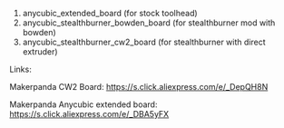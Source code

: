 1. anycubic_extended_board (for stock toolhead)
2. anycubic_stealthburner_bowden_board (for stealthburner mod with bowden)
2. anycubic_stealthburner_cw2_board (for stealthburner with direct extruder)

Links:

Makerpanda CW2 Board: https://s.click.aliexpress.com/e/_DepQH8N

Makerpanda Anycubic extended board: https://s.click.aliexpress.com/e/_DBA5yFX
